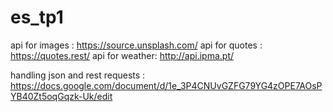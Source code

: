 # es_tp1

api for images : https://source.unsplash.com/
api for quotes : https://quotes.rest/
api for weather: http://api.ipma.pt/

handling json and rest requests : https://docs.google.com/document/d/1e_3P4CNUvGZFG79YG4zOPE7AOsPYB40Zt5oqGqzk-Uk/edit
